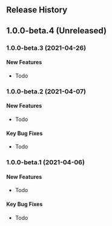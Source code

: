 ## Release History

## 1.0.0-beta.4 (Unreleased)


### 1.0.0-beta.3 (2021-04-26)
#### New Features
* Todo


### 1.0.0-beta.2 (2021-04-07)
#### New Features
* Todo

#### Key Bug Fixes
* Todo

### 1.0.0-beta.1 (2021-04-06)
#### New Features
* Todo

#### Key Bug Fixes
* Todo

